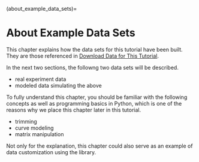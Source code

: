 (about_example_data_sets)=
# About Example Data Sets

This chapter explains how the data sets for this tutorial have been built. They are those referenced in [Download Data for This Tutorial](download_data_for_this_tutorial).

In the next two sections, the followng two data sets will be described.
  * real experiment data
  * modeled data simulating the above

 To fully understand this chapter, you should be familiar with the following concepts as well as programming basics in Python, which is one of the reasons why we place this chapter later in this tutorial.
  * trimming
  * curve modeling
  * matrix manipulation

Not only for the explanation, this chapter could also serve as an example of data customization using the library.